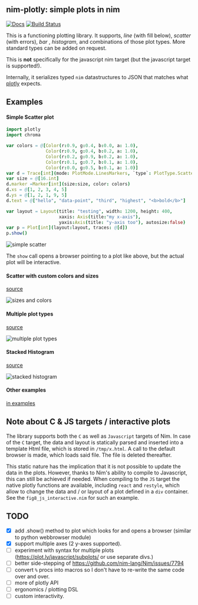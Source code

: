 ## nim-plotly: simple plots in nim

[![Docs](https://img.shields.io/badge/docs-latest-blue.svg)](http://brentp.github.io/nim-plotly/plotly.html)
[![Build Status](https://travis-ci.org/brentp/nim-plotly.svg?branch=master)](https://travis-ci.org/brentp/nim-plotly)

This is a functioning plotting library. It supports, *line* (with fill below), *scatter* (with errors), *bar*
, *histogram*, and combinations of those plot types. More standard types can be added on request.


This is **not** specifically for the javascript nim target (but the
javascript target is supported!).

Internally, it serializes typed `nim` datastructures to JSON that matches what [plotly](https://plot.ly/javascript/) expects.

## Examples

#### Simple Scatter plot

```Nim
import plotly
import chroma

var colors = @[Color(r:0.9, g:0.4, b:0.0, a: 1.0),
               Color(r:0.9, g:0.4, b:0.2, a: 1.0),
               Color(r:0.2, g:0.9, b:0.2, a: 1.0),
               Color(r:0.1, g:0.7, b:0.1, a: 1.0),
               Color(r:0.0, g:0.5, b:0.1, a: 1.0)]
var d = Trace[int](mode: PlotMode.LinesMarkers, `type`: PlotType.Scatter)
var size = @[16.int]
d.marker =Marker[int](size:size, color: colors)
d.xs = @[1, 2, 3, 4, 5]
d.ys = @[1, 2, 1, 9, 5]
d.text = @["hello", "data-point", "third", "highest", "<b>bold</b>"]

var layout = Layout(title: "testing", width: 1200, height: 400,
                    xaxis: Axis(title:"my x-axis"),
                    yaxis:Axis(title: "y-axis too"), autosize:false)
var p = Plot[int](layout:layout, traces: @[d])
p.show()
```

![simple scatter](https://user-images.githubusercontent.com/1739/39875828-e65293a8-542e-11e8-9b18-12130b8694c3.png)

The `show` call opens a browser pointing to a plot like above, but the actual plot will
be interactive.

#### Scatter with custom colors and sizes

[source](https://github.com/brentp/nim-plotly/blob/master/examples/fig2_scatter_colors_sizes.nim)

![sizes and colors](https://user-images.githubusercontent.com/1739/39875826-e641acaa-542e-11e8-9c05-c936c112f36c.png)

#### Multiple plot types

[source](https://github.com/brentp/nim-plotly/blob/master/examples/fig3_multiple_plot_types.nim)

![multiple plot types](https://user-images.githubusercontent.com/1739/39875825-e62d5c0a-542e-11e8-83be-cdbfa18cfec9.png)

#### Stacked Histogram

[source](https://github.com/brentp/nim-plotly/blob/master/examples/fig7_stacked_histogram.nim)

![stacked histogram](https://user-images.githubusercontent.com/1739/40438473-66ce8a6e-5e75-11e8-8f27-79cef2752e52.png)

#### Other examples 

[in examples](https://github.com/brentp/nim-plotly/blob/master/examples/)


## Note about C & JS targets / interactive plots

The library supports both the `C` as well as `Javascript` targets of
Nim. In case of the `C` target, the data and layout is statically
parsed and inserted into a template Html file, which is stored in
`/tmp/x.html`. A call to the default browser is made, which loads said
file. The file is deleted thereafter. 

This static nature has the implication that it is not possible to
update the data in the plots. However, thanks to Nim's ability to
compile to Javascript, this can still be achieved if needed. When
compiling to the `JS` target the native plotly functions are
available, including `react` and `restyle`, which allow to change the
data and / or layout of a plot defined in a `div` container. See the
`fig8_js_interactive.nim` for such an example.

## TODO

+ [X] add .show() method to plot which looks for and opens a browser (similar to python webbrowser module)
+ [X] support multiple axes (2 y-axes supported).
+ [ ] experiment with syntax for multiple plots (https://plot.ly/javascript/subplots/ or use separate divs.)
+ [ ] better side-stepping of https://github.com/nim-lang/Nim/issues/7794
+ [ ] convert `%` procs into macros so I don't have to re-write the same code over and over.
+ [ ] more of plotly API
+ [ ] ergonomics / plotting DSL
+ [ ] custom interactivity.
